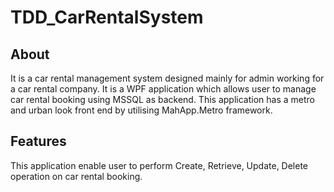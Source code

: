 # TDD_CarRentalSystem
## About
It is a car rental management system designed mainly for admin working for a car rental company. It is a WPF application which allows user to manage car rental booking using MSSQL as backend. This application has a metro and urban look front end by utilising MahApp.Metro framework.
## Features
This application enable user to perform Create, Retrieve, Update, Delete operation on car rental booking. 
